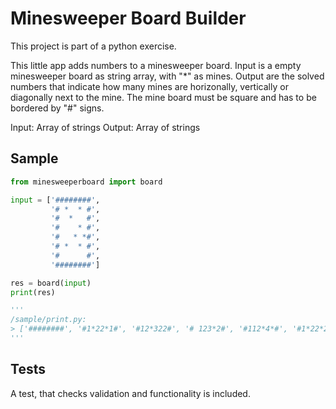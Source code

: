 # Minesweeper Board Builder

This project is part of a python exercise. 

This little app adds numbers to a minesweeper board. Input is a empty minesweeper board as string array, with "*" as mines. Output are the solved numbers that indicate how many mines are horizonally, vertically or diagonally next to the mine. 
The mine board must be square and has to be bordered by "#" signs.

Input: Array of strings
Output: Array of strings

## Sample

 
```python
from minesweeperboard import board

input = ['########',
         '# *  * #',
         '#  *   #',
         '#    * #',
         '#   * *#',
         '# *  * #',
         '#      #',
         '########']

res = board(input)
print(res)

'''
/sample/print.py:
> ['########', '#1*22*1#', '#12*322#', '# 123*2#', '#112*4*#', '#1*22*2#', '#111111#', '########']
'''

```

## Tests

A test, that checks validation and functionality is included. 